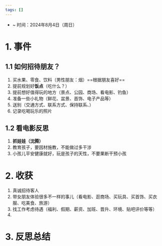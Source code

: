 ```yaml
---
tags: []
---
```

- ~ 时间：2024年8月4日（周日）
# 1. 事件
## 1.1 如何招待朋友？
1. 买水果、零食、饮料（男性朋友：烟）==根据朋友喜好==
2. 提前规划好**饭点**（吃什么？）
3. 提前想好值得玩的地方（景点、公园、商场、看电影、钓鱼）
4. 准备一些小礼物（鲜花、盆景、首饰、电子产品等）
5. 送别（交通方式、联系方式、保持联系、）
6. 记录吃喝玩乐的照片
## 1.2 看电影反思
1. **抓娃娃（沈腾）**
2. 教育孩子，要因材施教，不能做过多干涉
3. 小孩儿平安健康就好，玩是孩子的天性，不要果断干预小孩
# 2. 收获
1. 真诚招待客人
2. 带女朋友体验很多不一样的事儿（看电影、逛商场、买玩具、买首饰、买衣服、吃美食、旅游）
3. 找工作考虑待遇（福利、假期、薪资、加班、晋升、环境、贴吧评价等等） 
4. 


# 3. 反思总结

